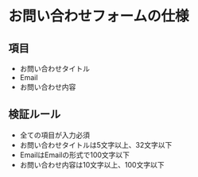 # お問い合わせフォームの仕様

## 項目

- お問い合わせタイトル
- Email
- お問い合わせ内容

## 検証ルール

- 全ての項目が入力必須
- お問い合わせタイトルは5文字以上、32文字以下
- EmailはEmailの形式で100文字以下
- お問い合わせ内容は10文字以上、100文字以下